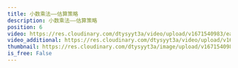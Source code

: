```yaml
---
title: 小数乘法——估算策略
description: 小数乘法——估算策略
position: 6
video: https://res.cloudinary.com/dtysyyt3a/video/upload/v1671540983/easymath/5年级上/01单元小数乘法/tf6bkfgttfa5qf62rmnd.mp4
video_additional: https://res.cloudinary.com/dtysyyt3a/video/upload/v1671541032/easymath/5年级上/01单元小数乘法/每课一题的解答视频/tszkn2zfdf99ecdtkuyg.mp4
thumbnail: https://res.cloudinary.com/dtysyyt3a/image/upload/v1671540985/easymath/5年级上/01单元小数乘法/wwecpchgqgvoxiph4z6a.png
is_free: False
---
```

